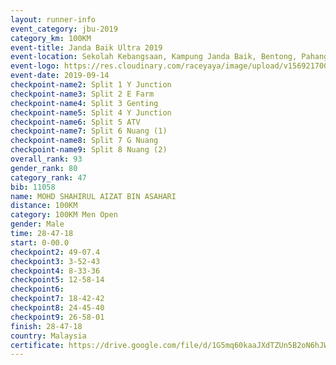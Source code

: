 ```yaml
---
layout: runner-info 
event_category: jbu-2019 
category_km: 100KM 
event-title: Janda Baik Ultra 2019  
event-location: Sekolah Kebangsaan, Kampung Janda Baik, Bentong, Pahang, Malaysia 
event-logo: https://res.cloudinary.com/raceyaya/image/upload/v1569217009/logo/janda-baik_vch1pc.jpg 
event-date: 2019-09-14 
checkpoint-name2: Split 1 Y Junction 
checkpoint-name3: Split 2 E Farm 
checkpoint-name4: Split 3 Genting 
checkpoint-name5: Split 4 Y Junction 
checkpoint-name6: Split 5 ATV 
checkpoint-name7: Split 6 Nuang (1) 
checkpoint-name8: Split 7 G Nuang 
checkpoint-name9: Split 8 Nuang (2) 
overall_rank: 93
gender_rank: 80
category_rank: 47
bib: 11058
name: MOHD SHAHIRUL AIZAT BIN ASAHARI
distance: 100KM
category: 100KM Men Open
gender: Male
time: 28-47-18
start: 0-00.0
checkpoint2: 49-07.4
checkpoint3: 3-52-43
checkpoint4: 8-33-36
checkpoint5: 12-58-14
checkpoint6: 
checkpoint7: 18-42-42
checkpoint8: 24-45-40
checkpoint9: 26-58-01
finish: 28-47-18
country: Malaysia
certificate: https://drive.google.com/file/d/1G5mq60kaaJXdTZUn5B2oN6hJWdPXI0rj/view?usp=sharing
---
```

